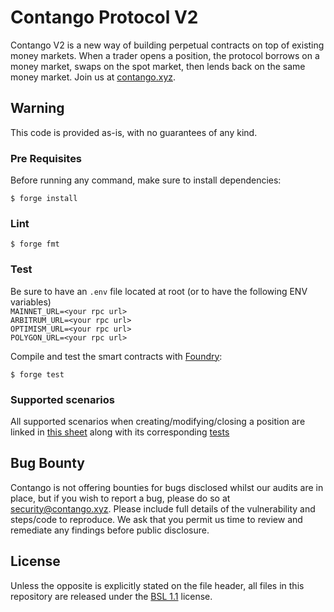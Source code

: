 # Contango Protocol V2

Contango V2 is a new way of building perpetual contracts on top of existing money markets. When a trader opens a position, the protocol borrows on a money market, swaps on the spot market, then lends back on the same money market. Join us at [contango.xyz](https://contango.xyz). 


## Warning
This code is provided as-is, with no guarantees of any kind.

### Pre Requisites
Before running any command, make sure to install dependencies:

```
$ forge install
```

### Lint

```
$ forge fmt
```

### Test
Be sure to have an `.env` file located at root (or to have the following ENV variables)  
`MAINNET_URL=<your rpc url>`  
`ARBITRUM_URL=<your rpc url>`  
`OPTIMISM_URL=<your rpc url>`  
`POLYGON_URL=<your rpc url>`  

Compile and test the smart contracts with [Foundry](https://getfoundry.sh/):

```
$ forge test
```

### Supported scenarios
All supported scenarios when creating/modifying/closing a position are linked in [this sheet](https://docs.google.com/spreadsheets/d/1uLRNJOn3uy2PR5H2QJ-X8unBRVCu1Ra51ojMjylPH90/edit#gid=0) along with its corresponding [tests](./test/core/functional/AbstractPositionLifeCycle.ft.t.sol)

## Bug Bounty
Contango is not offering bounties for bugs disclosed whilst our audits are in place, but if you wish to report a bug, please do so at [security@contango.xyz](mailto:security@contango.xyz). Please include full details of the vulnerability and steps/code to reproduce. We ask that you permit us time to review and remediate any findings before public disclosure.

## License
Unless the opposite is explicitly stated on the file header, all files in this repository are released under the [BSL 1.1](https://github.com/contango-xyz/core-v2/blob/master/LICENSE.md) license. 
